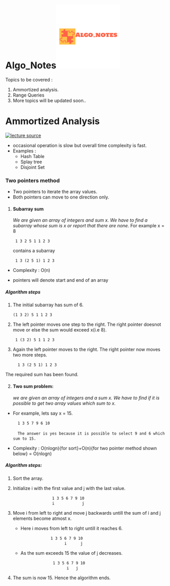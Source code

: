 # Algo_Notes![](https://github.com/Simply-divine/Algo_notes/blob/master/images/algonoteslogo.png)


Topics to be covered :

1. Ammortized analysis.
2. Range Queries
3. More topics will be updated soon..


# Ammortized Analysis

[![lecture source](http://img.youtube.com/vi/3MpzavN3Mco/0.jpg)](http://www.youtube.com/watch?v=3MpzavN3Mco)
- occasional operation is slow but overall time complexity is fast.
- Examples :
	- Hash Table 
	- Splay tree
	- Disjoint Set

### Two pointers method
- Two pointers to iterate the array values.
- Both pointers can move to one direction only.
 1. #### Subarray sum
	 *We are given an array of integers and sum x. We have to find a subarray whose sum is x or report that there are none.*
For example
x = 8 
	
         1 3 2 5 1 1 2 3


    contains a subarray 

         1 3 (2 5 1) 1 2 3

* Complexity : O(n)
- pointers will denote start and end of an array
##### Algorithm steps
1.  The initial subarray has sum of 6.
 
        (1 3 2) 5 1 1 2 3
        
2. The left pointer moves one step to the right. The right pointer doesnot move or else the sum would exceed x(i.e 8).

        1 (3 2) 5 1 1 2 3
        
3. Again the left pointer moves to the right. The right pointer now moves two more steps.
   
         1 3 (2 5 1) 1 2 3

The required sum has been found.

2. #### Two sum problem:
	 *we  are given an array of integers and a sum x. We have to find if it is possible to get two array values which sum to x.*

 - For example, lets say x = 15.

         1 3 5 7 9 6 10
         
         The answer is yes because it is possible to select 9 and 6 which sum to 15.
- Complexity : O(nlogn){for sort}+O(n){for two pointer method shown below} = O(nlogn) 
##### Algorithm steps:

1. Sort the array.
2. Initialize i with the first value and j with the last value.
						
						1 3 5 6 7 9 10
					    i            j
3. Move i from left to right and move j backwards untill the sum of i and j elements become atmost x.
    -  Here i moves from left to right untill it reaches 6.
			    
					    1 3 5 6 7 9 10
					          i      j 
	- As the sum exceeds 15 the value of j decreases.
						
						1 3 5 6 7 9 10
						      i	  j
4. The sum is now 15. Hence the algorithm ends.		          


